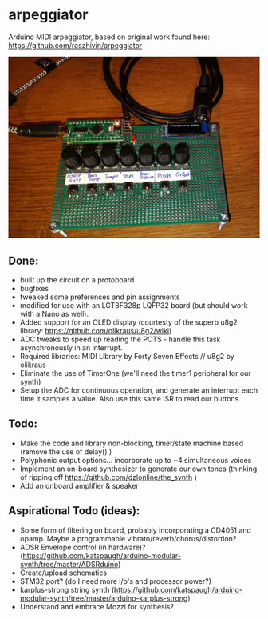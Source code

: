 # arpeggiator
Arduino MIDI arpeggiator, based on original work found here: https://github.com/raszhivin/arpeggiator

![Prototype](20201110_152001.jpg?raw=true "Prototype")


## Done:
- built up the circuit on a protoboard
- bugfixes
- tweaked some preferences and pin assignments
- modified for use with an LGT8F328p LQFP32 board (but should work with a Nano as well). 
- Added support for an OLED display (courtesty of the superb u8g2 library: https://github.com/olikraus/u8g2/wiki)
- ADC tweaks to speed up reading the POTS - handle this task asynchronously in an interrupt.
- Required libraries: MIDI Library by Forty Seven Effects // u8g2 by olikraus
- Eliminate the use of TimerOne (we'll need the timer1 peripheral for our synth)
- Setup the ADC for continuous operation, and generate an interrupt each time it samples a value. Also use this same ISR to read our buttons.

## Todo:
- Make the code and library non-blocking, timer/state machine based (remove the use of delay() )
- Polyphonic output options... incorporate up to ~4 simultaneous voices
- Implement an on-board synthesizer to generate our own tones (thinking of ripping off https://github.com/dzlonline/the_synth )
- Add an onboard amplifier & speaker

## Aspirational Todo (ideas):
- Some form of filtering on board, probably incorporating a CD4051 and opamp. Maybe a programmable vibrato/reverb/chorus/distortion?
- ADSR Envelope control (in hardware)? (https://github.com/katspaugh/arduino-modular-synth/tree/master/ADSRduino)
- Create/upload schematics
- STM32 port? (do I need more i/o's and processor power?)
- karplus-strong string synth (https://github.com/katspaugh/arduino-modular-synth/tree/master/arduino-karplus-strong)
- Understand and embrace Mozzi for synthesis?
